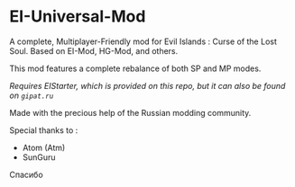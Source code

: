 # EI-Universal-Mod



A complete, Multiplayer-Friendly mod for Evil Islands : Curse of the Lost Soul. Based on EI-Mod, HG-Mod, and others.

This mod features a complete rebalance of both SP and MP modes.


*Requires EIStarter, which is provided on this repo, but it can also be found on `gipat.ru`*


Made with the precious help of the Russian modding community.


Special thanks to :
- Atom (Atm)
- SunGuru

Спасибо
